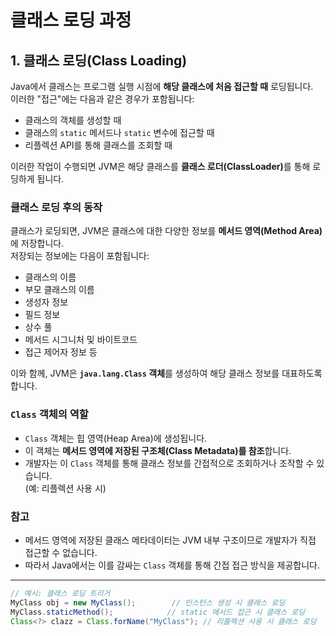 # 클래스 로딩 과정

## 1. 클래스 로딩(Class Loading)

Java에서 클래스는 프로그램 실행 시점에 **해당 클래스에 처음 접근할 때** 로딩됩니다.  
이러한 "접근"에는 다음과 같은 경우가 포함됩니다:

- 클래스의 객체를 생성할 때
- 클래스의 `static` 메서드나 `static` 변수에 접근할 때
- 리플렉션 API를 통해 클래스를 조회할 때

이러한 작업이 수행되면 JVM은 해당 클래스를 <strong>클래스 로더(ClassLoader)</strong>를 통해 로딩하게 됩니다.

### 클래스 로딩 후의 동작

클래스가 로딩되면, JVM은 클래스에 대한 다양한 정보를 <strong>메서드 영역(Method Area)</strong>에 저장합니다.  
저장되는 정보에는 다음이 포함됩니다:

- 클래스의 이름
- 부모 클래스의 이름
- 생성자 정보
- 필드 정보
- 상수 풀
- 메서드 시그니처 및 바이트코드
- 접근 제어자 정보 등

이와 함께, JVM은 **`java.lang.Class` 객체**를 생성하여 해당 클래스 정보를 대표하도록 합니다.

### `Class` 객체의 역할

- `Class` 객체는 힙 영역(Heap Area)에 생성됩니다.
- 이 객체는 **메서드 영역에 저장된 구조체(Class Metadata)를 참조**합니다.
- 개발자는 이 `Class` 객체를 통해 클래스 정보를 간접적으로 조회하거나 조작할 수 있습니다.  
  (예: 리플렉션 사용 시)

### 참고

- 메서드 영역에 저장된 클래스 메타데이터는 JVM 내부 구조이므로 개발자가 직접 접근할 수 없습니다.
- 따라서 Java에서는 이를 감싸는 `Class` 객체를 통해 간접 접근 방식을 제공합니다.

---

```java
// 예시: 클래스 로딩 트리거
MyClass obj = new MyClass();        // 인스턴스 생성 시 클래스 로딩
MyClass.staticMethod();            // static 메서드 접근 시 클래스 로딩
Class<?> clazz = Class.forName("MyClass"); // 리플렉션 사용 시 클래스 로딩
```
